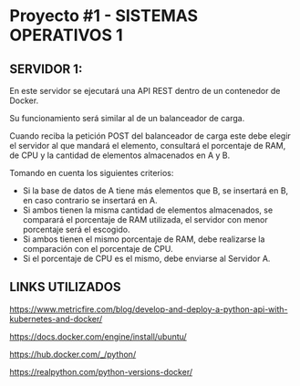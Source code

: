 # Proyecto #1 - SISTEMAS OPERATIVOS 1

## SERVIDOR 1:
En este servidor se ejecutará una API REST dentro de un contenedor de Docker. 

Su funcionamiento será similar al de un balanceador de carga. 

Cuando reciba la petición POST del balanceador de carga este debe elegir el servidor al que mandará el elemento, 
consultará el porcentaje de RAM, de CPU y la cantidad de elementos almacenados en A y B. 

Tomando en cuenta los siguientes criterios:

* Si la base de datos de A tiene más elementos que B, se insertará en B, en caso contrario se insertará en A.
* Si ambos tienen la misma cantidad de elementos almacenados, se comparará el porcentaje de RAM utilizada, el servidor con menor porcentaje será el escogido.
* Si ambos tienen el mismo porcentaje de RAM, debe realizarse la comparación con el porcentaje de CPU.
* Si el porcentaje de CPU es el mismo, debe enviarse al Servidor A.

## LINKS UTILIZADOS

https://www.metricfire.com/blog/develop-and-deploy-a-python-api-with-kubernetes-and-docker/

https://docs.docker.com/engine/install/ubuntu/

https://hub.docker.com/_/python/

https://realpython.com/python-versions-docker/

